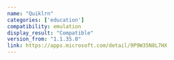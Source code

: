 ```yaml
---
name: "Quiklrn"
categories: ['education']
compatibility: emulation
display_result: "Compatible"
version_from: "1.1.35.0"
link: https://apps.microsoft.com/detail/9P9W35N8L7HX
---
```

